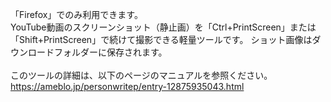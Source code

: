 「Firefox」でのみ利用できます。<br>
YouTube動画のスクリーンショット（静止画）を「Ctrl+PrintScreen」または「Shift+PrintScreen」で続けて撮影できる軽量ツールです。 
ショット画像はダウンロードフォルダーに保存されます。<br>
<br>
このツールの詳細は、以下のページのマニュアルを参照ください。<br>
https://ameblo.jp/personwritep/entry-12875935043.html


